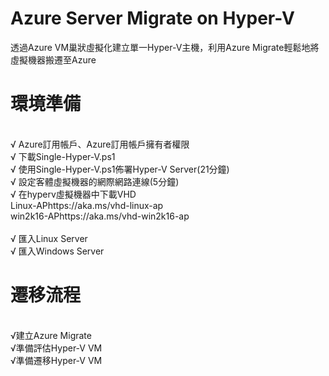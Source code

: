 # Azure Server Migrate on Hyper-V
 透過Azure VM巢狀虛擬化建立單一Hyper-V主機，利用Azure Migrate輕鬆地將虛擬機器搬遷至Azure

<h1>環境準備</h1><br>
√ Azure訂用帳戶、Azure訂用帳戶擁有者權限<br>
√ 下載Single-Hyper-V.ps1<br>
√ 使用Single-Hyper-V.ps1佈署Hyper-V Server(21分鐘)<br> 
√ 設定客體虛擬機器的網際網路連線(5分鐘)<br> 
√ 在hyperv虛擬機器中下載VHD<br>
Linux-AP<a>https://aka.ms/vhd-linux-ap</a><br>
win2k16-AP<a>https://aka.ms/vhd-win2k16-ap</a><br><br>
√ 匯入Linux Server<br>
√ 匯入Windows Server<br>

<h1>遷移流程</h1><br>
 √建立Azure Migrate<br>
 √準備評估Hyper-V VM<br>
 √準備遷移Hyper-V VM<br>

